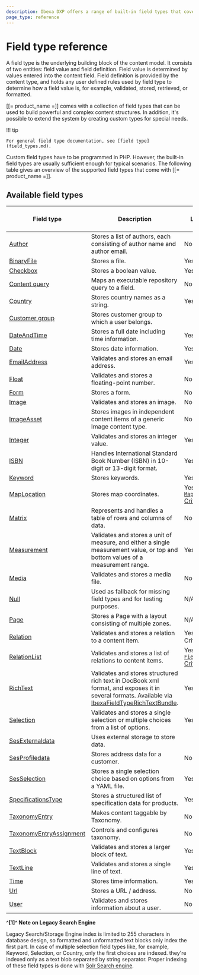 ```yaml
---
description: Ibexa DXP offers a range of built-in field types that cover most common needs when creating content.
page_type: reference
---
```


# Field type reference

A field type is the underlying building block of the content model.
It consists of two entities: field value and field definition.
Field value is determined by values entered into the content field.
Field definition is provided by the content type, and holds any user defined rules used by field type to determine how a field value is, for example, validated, stored, retrieved, or formatted.

[[= product_name =]] comes with a collection of field types that can be used to build powerful and complex content structures.
In addition, it's possible to extend the system by creating custom types for special needs.

!!! tip

    For general field type documentation, see [field type](field_types.md).

Custom field types have to be programmed in PHP. However, the built-in field types are usually sufficient enough for typical scenarios.
The following table gives an overview of the supported field types that come with [[= product_name =]].


## Available field types

| Field type | Description | Searchable in Legacy Storage engine | Searchable with Solr/Elasticsearch |
|------------|-------------|-------------------------------------|----------------------|
| [Author](authorfield.md) | Stores a list of authors, each consisting of author name and author email. | No | Yes |
| [BinaryFile](binaryfilefield.md) | Stores a file.| Yes | Yes |
| [Checkbox](checkboxfield.md) | Stores a boolean value. | Yes | Yes |
| [Content query](contentqueryfield.md) | Maps an executable repository query to a field. | No | No |
| [Country](countryfield.md) | Stores country names as a string. | Yes[^1^](#1-note-on-legacy-search-engine) | Yes |
| [Customer group](customergroupfield.md) | Stores customer group to which a user belongs.
| [DateAndTime](dateandtimefield.md) | Stores a full date including time information. | Yes | Yes |
| [Date](datefield.md) | Stores date information. | Yes | Yes  |
| [EmailAddress](emailaddressfield.md) | Validates and stores an email address. | Yes  | Yes  |
| [Float](floatfield.md) | Validates and stores a floating-point number. | No | Yes |
| [Form](formfield.md) | Stores a form. | No | Yes |
| [Image](imagefield.md) | Validates and stores an image. | No | Yes |
|[ImageAsset](imageassetfield.md)|Stores images in independent content items of a generic Image content type.| No | Yes |
| [Integer](integerfield.md) | Validates and stores an integer value. | Yes | Yes |
| [ISBN](isbnfield.md) | Handles International Standard Book Number (ISBN) in 10-digit or 13-digit format.  | Yes | Yes |
| [Keyword](keywordfield.md) | Stores keywords. | Yes[^1^](#1-note-on-legacy-search-engine) | Yes |
| [MapLocation](maplocationfield.md) | Stores map coordinates. | Yes, with [`MapLocationDistance` Criterion](maplocationdistance_criterion.md) | Yes |
| [Matrix](matrixfield.md) | Represents and handles a table of rows and columns of data. | No | No |
| [Measurement](measurementfield.md) | Validates and stores a unit of measure, and either a single measurement value, or top and bottom values of a measurement range. | Yes | Yes |
| [Media](mediafield.md) | Validates and stores a media file. | No | Yes |
| [Null](nullfield.md) | Used as fallback for missing field types and for testing purposes. | N/A | N/A |
| [Page](pagefield.md) | Stores a Page with a layout consisting of multiple zones. | N/A | N/A |
| [Relation](relationfield.md) | Validates and stores a relation to a content item. | Yes, with both [`Field`](fieldrelation_criterion.md) Criteria | Yes |
| [RelationList](relationlistfield.md) | Validates and stores a list of relations to content items. | Yes, with [`FieldRelation` Criterion](fieldrelation_criterion.md) | Yes |
| [RichText](richtextfield.md) | Validates and stores structured rich text in DocBook xml format, and exposes it in several formats. Available via [IbexaFieldTypeRichTextBundle](https://github.com/ibexa/fieldtype-richtext). | Yes[^1^](#1-note-on-legacy-search-engine)  | Yes |
| [Selection](selectionfield.md) | Validates and stores a single selection or multiple choices from a list of options. | Yes[^1^](#1-note-on-legacy-search-engine) | Yes |
| [SesExternaldata](sesexternaldata.md) | Uses external storage to store data. |||
| [SesProfiledata](sesprofiledata.md) | Stores address data for a customer. | No | No |
| [SesSelection](sesselection.md) | Stores a single selection choice based on options from a YAML file. | Yes | Yes |
| [SpecificationsType](specificationstype.md) | Stores a structured list of specification data for products. | Yes | Yes |
| [TaxonomyEntry](taxonomyentryfield.md) | Makes content taggable by Taxonomy. | No | Yes |
| [TaxonomyEntryAssignment](taxonomyentryassignmentfield.md) | Controls and configures taxonomy. | No | Yes |
| [TextBlock](textblockfield.md) | Validates and stores a larger block of text. | Yes[^1^](#1-note-on-legacy-search-engine) | Yes |
| [TextLine](textlinefield.md) | Validates and stores a single line of text. | Yes | Yes |
| [Time](timefield.md) | Stores time information. | Yes | Yes |
| [Url](urlfield.md) | Stores a URL / address. | No | Yes |
| [User](userfield.md) | Validates and stores information about a user. | No | No |

<a id="1-note-on-legacy-search-engine"></a>**^[1]^ Note on Legacy Search Engine**

Legacy Search/Storage Engine index is limited to 255 characters in database design, so formatted and unformatted text blocks only index the first part.
In case of multiple selection field types like, for example, Keyword, Selection, or Country, only the first choices are indexed. they're indexed only as a text blob separated by string separator.
Proper indexing of these field types is done with [Solr Search engine](solr_overview.md).
